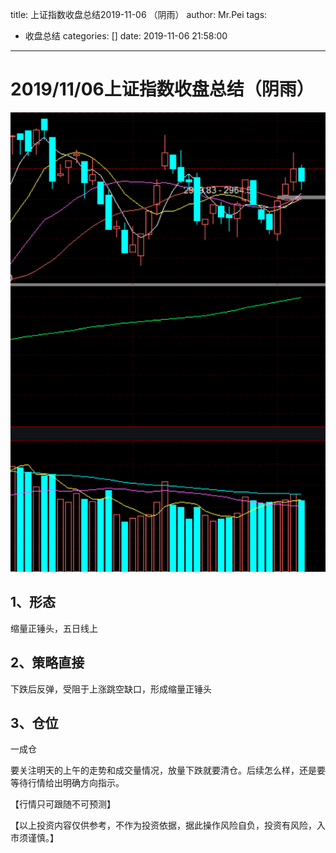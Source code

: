 title: 上证指数收盘总结2019-11-06 （阴雨）
author: Mr.Pei
tags:

  - 收盘总结
categories: []
date: 2019-11-06  21:58:00
---
# 2019/11/06上证指数收盘总结（阴雨）

![](https://github.com/Soros1990/markDownImages/blob/master/20191106215525.png?raw=true)

## 1、形态

缩量正锤头，五日线上

## 2、策略直接

下跌后反弹，受阻于上涨跳空缺口，形成缩量正锤头

## 3、仓位
一成仓

要关注明天的上午的走势和成交量情况，放量下跌就要清仓。后续怎么样，还是要等待行情给出明确方向指示。

【行情只可跟随不可预测】

【以上投资内容仅供参考，不作为投资依据，据此操作风险自负，投资有风险，入市须谨慎。】